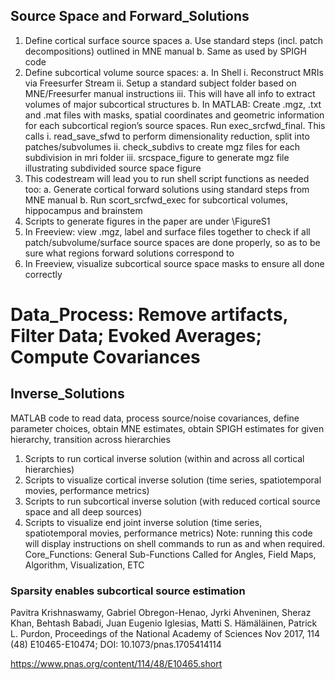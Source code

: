 ## Source Space and Forward_Solutions
1. Define cortical surface source spaces
a. Use standard steps (incl. patch decompositions) outlined in MNE manual 
b. Same as used by SPIGH code 
2. Define subcortical volume source spaces: 
a. In Shell
i. Reconstruct MRIs via Freesurfer Stream
ii. Setup a standard subject folder based on MNE/Freesurfer manual instructions
iii. This will have all info to extract volumes of major subcortical structures
b. In MATLAB: Create .mgz, .txt and .mat files with masks, spatial coordinates and geometric information for each subcortical region’s source spaces. Run exec_srcfwd_final. This calls
i. read_save_sfwd to perform dimensionality reduction, split into patches/subvolumes
ii. check_subdivs to create mgz files for each subdivision in mri folder
iii. srcspace_figure to generate mgz file illustrating subdivided source space figure
3. This codestream will lead you to run shell script functions as needed too:
a. Generate cortical forward solutions using standard steps from MNE manual
b. Run scort_srcfwd_exec for subcortical volumes, hippocampus and brainstem
4. Scripts to generate figures in the paper are under \FigureS1
5. In Freeview: view .mgz, label and surface files together to check if all patch/subvolume/surface source spaces are done properly, so as to be sure what regions forward solutions correspond to
6. In Freeview, visualize subcortical source space masks to ensure all done correctly

# Data_Process: Remove artifacts, Filter Data; Evoked Averages; Compute Covariances
## Inverse_Solutions
MATLAB code to read data, process source/noise covariances, define parameter choices, obtain MNE estimates, obtain SPIGH estimates for given hierarchy, transition across hierarchies
1. Scripts to run cortical inverse solution (within and across all cortical hierarchies)
2. Scripts to visualize cortical inverse solution (time series, spatiotemporal movies, performance metrics)
3. Scripts to run subcortical inverse solution (with reduced cortical source space and all deep sources)
4. Scripts to visualize end joint inverse solution (time series, spatiotemporal movies, performance metrics)
Note: running this code will display instructions on shell commands to run as and when required. 
Core_Functions: General Sub-Functions Called for Angles, Field Maps, Algorithm, Visualization, ETC


### Sparsity enables subcortical source estimation
Pavitra Krishnaswamy, Gabriel Obregon-Henao, Jyrki Ahveninen, Sheraz Khan, Behtash Babadi, Juan Eugenio Iglesias, Matti S. Hämäläinen, Patrick L. Purdon, Proceedings of the National Academy of Sciences Nov 2017, 114 (48) E10465-E10474; DOI: 10.1073/pnas.1705414114

https://www.pnas.org/content/114/48/E10465.short
